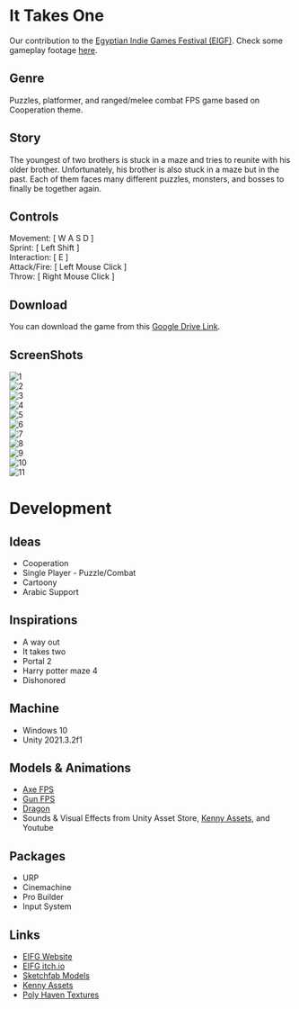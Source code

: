 # It Takes One

Our contribution to the [Egyptian Indie Games Festival (EIGF)](https://www.facebook.com/EIGF.ORG/). Check some gameplay footage [here](https://www.youtube.com/watch?v=JkDKXXh3G2g&feature=youtu.be).

## Genre

Puzzles, platformer, and ranged/melee combat FPS game based on Cooperation theme. 

## Story

The youngest of two brothers is stuck in a maze and tries to reunite with his older brother. Unfortunately, his brother is also stuck in a maze but in the past. Each of them faces many different puzzles, monsters, and bosses to finally be together again.
 
## Controls

Movement:  [ W A S D ]  
Sprint: [ Left Shift ]  
Interaction: [ E ]  
Attack/Fire: [ Left Mouse Click ]  
Throw: [ Right Mouse Click ]  

## Download 

You can download the game from this [Google Drive Link](https://drive.google.com/file/d/1pIiMsu9WowEEE2bQZfd4IironuOCo5fS/view).

## ScreenShots

![1](https://user-images.githubusercontent.com/68661639/178130039-43f1d444-0fb2-4ecd-a3e0-64fe0dfca7aa.JPG)  
![2](https://user-images.githubusercontent.com/68661639/178130043-f2ebc121-b565-402f-8367-8d013250de8f.JPG)  
![3](https://user-images.githubusercontent.com/68661639/178130056-53e00b69-d10d-4826-81b3-4583fb61426c.JPG)  
![4](https://user-images.githubusercontent.com/68661639/178130060-98d8d124-d342-4bd0-8a79-8b5c66c83f61.JPG)  
![5](https://user-images.githubusercontent.com/68661639/178130061-ea0159f7-2658-44cb-b962-f1a9d2efa0a7.JPG)  
![6](https://user-images.githubusercontent.com/68661639/178130062-e394023a-a0e7-490f-9a73-52812a2f9907.JPG)  
![7](https://user-images.githubusercontent.com/68661639/178130064-d1401db8-37c1-41b1-80f2-46388037541f.jpg)  
![8](https://user-images.githubusercontent.com/68661639/178130066-09f0a196-07f7-4eb9-b66a-c967cd0013ba.jpg)  
![9](https://user-images.githubusercontent.com/68661639/178130068-8e590854-21cf-4c1a-8fc2-a8f4ccd9ec24.jpg)  
![10](https://user-images.githubusercontent.com/68661639/178130070-45926784-aedd-4865-885d-a4c07540ea99.jpg)  
![11](https://user-images.githubusercontent.com/68661639/178130071-4ce05ec6-b4d5-4026-a924-4aa43d4359a7.jpg)  

# Development

## Ideas

- Cooperation
- Single Player - Puzzle/Combat
- Cartoony
- Arabic Support

## Inspirations

- A way out
- It takes two
- Portal 2
- Harry potter maze 4
- Dishonored

## Machine

- Windows 10
- Unity 2021.3.2f1

## Models & Animations

- [Axe FPS](https://sketchfab.com/3d-models/fps-tomahawk-animation-50ca630109924c9c97284855c6c099e7)
- [Gun FPS](https://sketchfab.com/3d-models/low-poly-fps-pistol-animated-maj-07062022-baa81cafeeef4a099c698c4a6c380057)
- [Dragon](https://sketchfab.com/3d-models/animated-dragon-three-motion-loops-eca98cf6cd084c1596cecf716e110c29)
- Sounds & Visual Effects from Unity Asset Store, [Kenny Assets](https://kenney.nl/), and Youtube

## Packages

- URP
- Cinemachine
- Pro Builder
- Input System

## Links

- [EIFG Website](https://www.eigf.net/ar/gamejam)
- [EIFG itch.io](https://itch.io/jam/eigf-gamejam)
- [Sketchfab Models](https://sketchfab.com/)
- [Kenny Assets](https://kenney.nl/)
- [Poly Haven Textures](https://polyhaven.com/)
